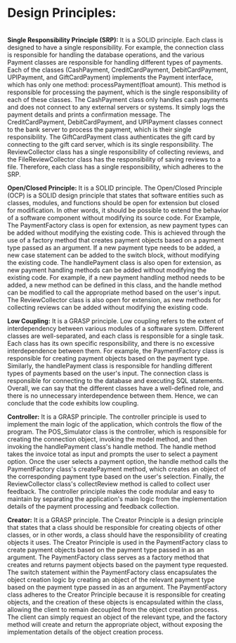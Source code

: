 <h1>Design Principles:</h1></br>
<b>Single Responsibility Principle (SRP):</b> It is a SOLID principle.
Each class is designed to have a single responsibility. For 
example, the connection class is responsible for handling the 
database operations, and the various Payment classes are 
responsible for handling different types of payments. Each of 
the classes (CashPayment, CreditCardPayment,
DebitCardPayment, UPIPayment, and GiftCardPayment) 
implements the Payment interface, which has only one 
method: processPayment(float amount). This method is 
responsible for processing the payment, which is the single 
responsibility of each of these classes. The CashPayment class 
only handles cash payments and does not connect to any 
external servers or systems. It simply logs the payment details 
and prints a confirmation message. The CreditCardPayment, 
DebitCardPayment, and UPIPayment classes connect to the 
bank server to process the payment, which is their single 
responsibility. The GiftCardPayment class authenticates the 
gift card by connecting to the gift card server, which is its 
single responsibility. The ReviewCollector class has a single 
responsibility of collecting reviews, and the 
FileReviewCollector class has the responsibility
of saving reviews to a file. Therefore, each class 
has a single responsibility, which adheres to the SRP.</br>



<b>Open/Closed Principle:</b> It is a SOLID principle. The 
Open/Closed Principle (OCP) is a SOLID design principle that 
states that software entities such as classes, modules, and 
functions should be open for extension but closed for 
modification. In other words, it should be possible to extend 
the behavior of a software component without modifying its 
source code. For Example, The PaymentFactory class is open 
for extension, as new payment types can be added without 
modifying the existing code. This is achieved through the use 
of a factory method that creates payment objects based on a 
payment type passed as an argument. If a new payment type 
needs to be added, a new case statement can be added to the 
switch block, without modifying the existing code. The 
handlePayment class is also open for extension, as new 
payment handling methods can be added without modifying 
the existing code. For example, if a new payment handling 
method needs to be added, a new method can be defined in 
this class, and the handle method can be modified to call the 
appropriate method based on the user's input. The 
ReviewCollector class is also open for extension, as new 
methods for collecting reviews can be added without 
modifying the existing code.</br>



<b>Low Coupling:</b> It is a GRASP principle. Low coupling refers to 
the extent of interdependency between various modules of a 
software system. Different classes are well-separated, and 
each class is responsible for a single task. Each class has its 
own specific responsibility, and there is no excessive 
interdependence between them. For example, the 
PaymentFactory class is responsible for creating payment 
objects based on the payment type. Similarly, the 
handlePayment class is responsible for handling different 
types of payments based on the user's input. The connection 
class is responsible for connecting to the database and 
executing SQL statements. Overall, we can say that the 
different classes have a well-defined role, and there is no 
unnecessary interdependence between them. Hence, we can 
conclude that the code exhibits low coupling.</br>



<b>Controller:</b> It is a GRASP principle. The controller principle is 
used to implement the main logic of the application, which 
controls the flow of the program. The POS_Simulator class is 
the controller, which is responsible for creating the 
connection object, invoking the model method, and then 
invoking the handlePayment class's handle method. The 
handle method takes the invoice total as input and prompts 
the user to select a payment option. Once the user selects a 
payment option, the handle method calls the PaymentFactory 
class's createPayment method, which creates an object of the 
corresponding payment type based on the user's selection. 
Finally, the ReviewCollector class's collectReview method is 
called to collect user feedback. The controller principle makes 
the code modular and easy to maintain by separating the 
application's main logic from the implementation details of 
the payment processing and feedback collection.</br>



<b>Creator:</b> It is a GRASP principle. The Creator Principle is a 
design principle that states that a class should be responsible 
for creating objects of other classes, or in other words, a class 
should have the responsibility of creating objects it uses. The 
Creator Principle is used in the PaymentFactory class to 
create payment objects based on the payment type passed in 
as an argument. The PaymentFactory class serves as a factory 
method that creates and returns payment objects based on 
the payment type requested. The switch statement within the 
PaymentFactory class encapsulates the object creation logic 
by creating an object of the relevant payment type based on 
the payment type passed in as an argument. The 
PaymentFactory class adheres to the Creator Principle 
because it is responsible for creating objects, and the creation 
of these objects is encapsulated within the class, allowing the 
client to remain decoupled from the object creation process. 
The client can simply request an object of the relevant type, 
and the factory method will create and return the 
appropriate object, without exposing the implementation 
details of the object creation process.
